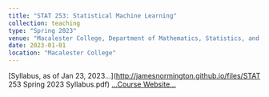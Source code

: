 ```yaml
---
title: "STAT 253: Statistical Machine Learning"
collection: teaching
type: "Spring 2023"
venue: "Macalester College, Department of Mathematics, Statistics, and Computer Science"
date: 2023-01-01
location: "Macalester College"
---
```


[Syllabus, as of Jan 23, 2023...](http://jamesnormington.github.io/files/STAT 253 Spring 2023 Syllabus.pdf)
[...Course Website...](http://jamesnormington.github.io/253_spring_2023)